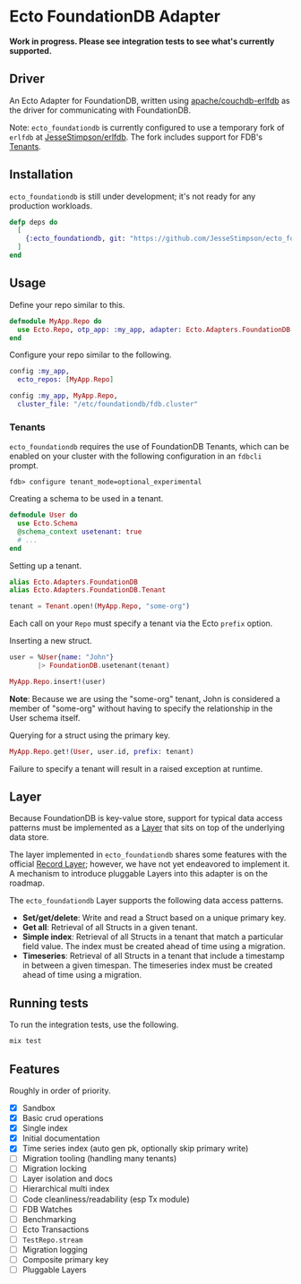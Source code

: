 # Ecto FoundationDB Adapter

**Work in progress. Please see integration tests to see what's currently supported.**

## Driver

An Ecto Adapter for FoundationDB, written using [apache/couchdb-erlfdb](https://github.com/apache/couchdb-erlfdb)
as the driver for communicating with FoundationDB.

Note: `ecto_foundationdb` is currently configured to use a temporary fork of `erlfdb` at
[JesseStimpson/erlfdb](https://github.com/JesseStimpson/erlfdb). The fork includes support for
FDB's [Tenants](https://apple.github.io/foundationdb/tenants.html).

## Installation

`ecto_foundationdb` is still under development; it's not ready for any production workloads.

```elixir
defp deps do
  [
    {:ecto_foundationdb, git: "https://github.com/JesseStimpson/ecto_foundationdb.git", branch: "main"}
  ]
end
```

## Usage

Define your repo similar to this.

```elixir
defmodule MyApp.Repo do
  use Ecto.Repo, otp_app: :my_app, adapter: Ecto.Adapters.FoundationDB
end
```

Configure your repo similar to the following.

```elixir
config :my_app,
  ecto_repos: [MyApp.Repo]

config :my_app, MyApp.Repo,
  cluster_file: "/etc/foundationdb/fdb.cluster"
```

### Tenants

`ecto_foundationdb` requires the use of FoundationDB Tenants, which can be enabled on your cluster
with the following configuration in an `fdbcli` prompt.

```
fdb> configure tenant_mode=optional_experimental
```

Creating a schema to be used in a tenant.

```elixir
defmodule User do
  use Ecto.Schema
  @schema_context usetenant: true
  # ...
end
```

Setting up a tenant.

```elixir
alias Ecto.Adapters.FoundationDB
alias Ecto.Adapters.FoundationDB.Tenant

tenant = Tenant.open!(MyApp.Repo, "some-org")
```

Each call on your `Repo` must specify a tenant via the Ecto `prefix` option.

Inserting a new struct.

```elixir
user = %User{name: "John"}
       |> FoundationDB.usetenant(tenant)

MyApp.Repo.insert!(user)
```

**Note**: Because we are using the "some-org" tenant, John is 
considered a member of "some-org" without having to specify the relationship
in the User schema itself.

Querying for a struct using the primary key.

```elixir
MyApp.Repo.get!(User, user.id, prefix: tenant)
```

Failure to specify a tenant will result in a raised exception at runtime.

## Layer

Because FoundationDB is key-value store, support for typical data access patterns must be
implemented as a [Layer](https://apple.github.io/foundationdb/layer-concept.html) that sits on top
of the underlying data store.

The layer implemented in `ecto_foundationdb` shares some features with the official
[Record Layer](https://github.com/FoundationDB/fdb-record-layer); however, we have not yet
endeavored to implement it. A mechanism to introduce pluggable Layers into this adapter is on the
roadmap.

The `ecto_foundationdb` Layer supports the following data access patterns.

* **Set/get/delete**: Write and read a Struct based on a unique primary key.
* **Get all**: Retrieval of all Structs in a given tenant.
* **Simple index**: Retrieval of all Structs in a tenant that match a particular field value. The index must be created ahead of time using a migration.
* **Timeseries**: Retrieval of all Structs in a tenant that include a timestamp in between a given timespan. The timeseries index must be created ahead of time using a migration.

## Running tests

To run the integration tests, use the following.

```sh
mix test
```

## Features

Roughly in order of priority.

 - [x] Sandbox
 - [x] Basic crud operations
 - [x] Single index
 - [x] Initial documentation
 - [x] Time series index (auto gen pk, optionally skip primary write)
 - [ ] Migration tooling (handling many tenants)
 - [ ] Migration locking
 - [ ] Layer isolation and docs
 - [ ] Hierarchical multi index
 - [ ] Code cleanliness/readability (esp Tx module)
 - [ ] FDB Watches
 - [ ] Benchmarking
 - [ ] Ecto Transactions
 - [ ] `TestRepo.stream`
 - [ ] Migration logging
 - [ ] Composite primary key
 - [ ] Pluggable Layers
